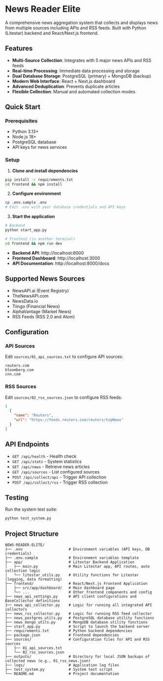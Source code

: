 # News Reader Elite

A comprehensive news aggregation system that collects and displays news from multiple sources including APIs and RSS feeds. Built with Python (Litestar) backend and React/Next.js frontend.

## Features

- **Multi-Source Collection**: Integrates with 5 major news APIs and RSS feeds
- **Real-time Processing**: Immediate data processing and storage
- **Dual Database Storage**: PostgreSQL (primary) + MongoDB (backup)
- **Modern Web Interface**: React + Next.js dashboard
- **Advanced Deduplication**: Prevents duplicate articles
- **Flexible Collection**: Manual and automated collection modes

## Quick Start

### Prerequisites
- Python 3.13+
- Node.js 18+
- PostgreSQL database
- API keys for news services

### Setup

1. **Clone and install dependencies**
```bash
pip install -r requirements.txt
cd frontend && npm install
```

2. **Configure environment**
```bash
cp .env.sample .env
# Edit .env with your database credentials and API keys
```

3. **Start the application**
```bash
# Backend
python start_app.py

# Frontend (in another terminal)
cd frontend && npm run dev
```

- **Backend API**: http://localhost:8000
- **Frontend Dashboard**: http://localhost:3000
- **API Documentation**: http://localhost:8000/docs

## Supported News Sources

- NewsAPI.ai (Event Registry)
- TheNewsAPI.com
- NewsData.io
- Tiingo (Financial News)
- AlphaVantage (Market News)
- RSS Feeds (RSS 2.0 and Atom)

## Configuration

### API Sources
Edit `sources/01_api_sources.txt` to configure API sources:
```
reuters.com
bloomberg.com
cnn.com
```

### RSS Sources
Edit `sources/02_rss_sources.json` to configure RSS feeds:
```json
[
  {
    "name": "Reuters",
    "url": "https://feeds.reuters.com/reuters/topNews"
  }
]
```

## API Endpoints

- `GET /api/health` - Health check
- `GET /api/stats` - System statistics
- `GET /api/news` - Retrieve news articles
- `GET /api/sources` - List configured sources
- `POST /api/collect/api` - Trigger API collection
- `POST /api/collect/rss` - Trigger RSS collection

## Testing

Run the system test suite:
```bash
python test_system.py
```

## Project Structure

```
NEWS-READER-ELITE/
├── .env                     # Environment variables (API keys, DB credentials)
├── .env.sample              # Environment variables template
├── app/                     # Litestar Backend Application
│   ├── main.py              # Main Litestar app, API routes, auto collection logic
│   └── litestar_utils.py    # Utility functions for Litestar (logging, data formatting)
├── frontend/                # React/Next.js Frontend Application
│   ├── src/app/dashboard/   # Main dashboard page
│   └── ...                  # Other frontend components and config
├── news_api_settings.py     # API client configurations and BaseCollector definitions
├── news_api_collector.py    # Logic for running all integrated API collectors
├── news_rss_collector.py    # Logic for running RSS feed collector
├── news_postgres_utils.py   # PostgreSQL database utility functions
├── news_mongo_utils.py      # MongoDB database utility functions
├── start_app.py             # Script to launch the backend server
├── requirements.txt         # Python backend dependencies
├── package.json             # Frontend dependencies
├── sources/                 # Configuration files for API and RSS sources
│   ├── 01_api_sources.txt
│   └── 02_rss_sources.json
├── outputs/                 # Directory for local JSON backups of collected news (e.g., 01_rss_news.json)
├── logs/                    # Application log files
├── test_system.py           # System test script
└── README.md                # Project documentation
```
